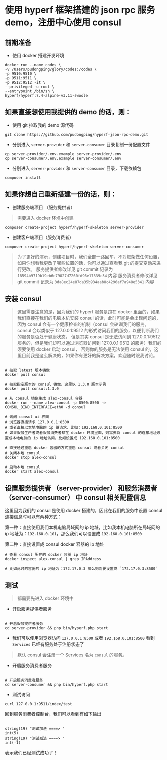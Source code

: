# 使用 hyperf 框架搭建的 json rpc 服务 demo，注册中心使用 consul

## 前期准备

- 使用 docker 搭建开发环境

```shell
docker run --name codes \
-v /Users/pudongping/glory/codes:/codes \
-p 9510:9510 \
-p 9511:9511 \
-p 9512:9512 -it \
--privileged -u root \
--entrypoint /bin/sh \
hyperf/hyperf:7.4-alpine-v3.11-swoole
```

## 如果直接想使用我提供的 demo 的话，则：

- 使用 git 拉取我的 demo 源代码

```shell
git clone https://github.com/pudongping/hyperf-json-rpc-demo.git
```

- 分别进入 `server-provider` 和 `server-consumer` 目录复制一份配置文件

```shell
cp server-provider/.env.example server-provider/.env
cp server-consumer/.env.example server-consumer/.env
```

- 分别进入 `server-provider` 和 `server-consumer` 目录，下载依赖包

```shell
composer install
```

## 如果你想自己重新搭建一份的话，则：

- 创建服务端项目 （服务提供者）

> 需要进入 docker 环境中创建

```shell
composer create-project hyperf/hyperf-skeleton server-provider
```

- 创建客户端项目（服务消费者）

```shell
composer create-project hyperf/hyperf-skeleton server-consumer
```

> 为了更好的演示，创建项目时，我们全部一路回车，不对框架做任何设置，如果你想看我更改了哪些位置的话，你可以通过查看我 git 的提交变动来进行更改。
> 服务提供者修改详见 git commit 记录为 `18594b9719b19eb6e79027d7260fd96e17339e34` 内容
> 服务消费者修改详见 git commit 记录为 `3da8ec24e87da35b934aab8c4296af7a948e5341` 内容


## 安装 consul

> 这里需要注意的是，因为我们的 hyperf 服务是跑在 docker 里面的，如果我们直接在我们的电脑本机安装 consul 的话，此时可能是会出现问题的，因为
> consul 会有一个健康检查的机制（consul 会轮训我们的服务，consul 会以类似于 127.0.0.1:9512 的形式访问我们的服务，以便判断我们的服务是否处于健康状态，
> 但是其实 consul 是无法访问到 127.0.0.1:9512 服务的，但是我们却可以通过浏览器访问到 127.0.0.1:9512 的服务）我们必须要使用 docker 启动 consul，
> 否则你的服务是无法使用 consul 的，这里目前我是这么解决的，如果你有更好的解决方案，欢迎随时跟我讨论。

```shell

# 拉取 latest 版本镜像
docker pull consul

# 拉取指定版本的 consul 镜像，这里以 1.3.0 版本示例
docker pull consul:1.3.0

# 从 consul 镜像生成 alex-consul 容器
docker run --name alex-consul -p 8500:8500 -e CONSUL_BIND_INTERFACE=eth0 -d consul

# 访问 consul ui 界面
# 浏览器直接请求 127.0.0.1:8500 
# 或者直接以本地电脑的 ip 做请求，比如：192.168.0.101:8500
# 如果服务生产者或者服务消费者都在 docker 环境里面，则需要将 consul 的连接地址设置成本地电脑的 ip 地址访问，比如设置成 192.168.0.101:8500

# 直接通过重启 docker 容器的方式重启 consul 或者关闭 consul
# 关闭本地 consul
docker stop alex-consul

# 启动本地 consul
docker start alex-consul
```

## 设置服务提供者 （server-provider） 和服务消费者（server-consumer） 中 consul 相关配置信息

这里因为我们的 consul 是使用 docker 搭建的，因此在我们的服务中设置 consul 连接信息时可以有两种方式：

第一种：直接使用我们本机电脑局域网的 ip 地址，比如我本机电脑所在局域网的 ip 地址为：`192.168.0.101`，那么我们可以设置成 `192.168.0.101:8500`

第二种：直接设置成 consul docker 容器的 ip 地址

```shell
# 查看 consul 所在的 docker 容器 ip 地址
docker inspect alex-consul | grep IPAddress

# 比如此时的容器的 ip 地址为：172.17.0.3 那么则需要设置成 `172.17.0.3:8500`
```

## 测试

> 都需要先进入 docker 环境中

- 开启服务提供者服务

```shell

# 开启服务提供者服务
cd server-provider && php bin/hyperf.php start

```

- 我们可以使用浏览器访问 `127.0.0.1:8500` 或者 `192.168.0.101:8500` 看到 `Services` 已经有服务处于注册状态了

> 默认 consul 会注册一个 Services 名为 `consul` 的服务。

- 开启服务消费者服务

```shell

# 开启服务消费者服务
cd server-consumer && php bin/hyperf.php start

```

- 测试访问

```shell
curl 127.0.0.1:9511/index/test
```

回到服务消费者控制台，我们可以看到有如下输出

```shell

string(19) "测试加法 ====> "
int(5)
string(19) "测试减法 ====> "
int(-1)

```

表示我们已经测试成功了！